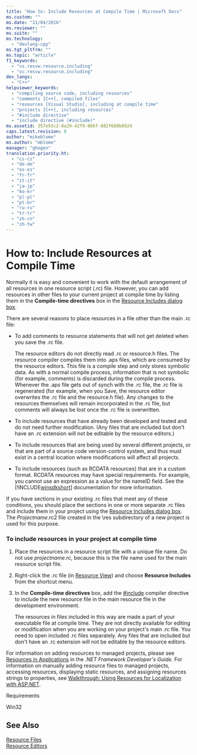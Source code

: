```yaml
---
title: "How to: Include Resources at Compile Time | Microsoft Docs"
ms.custom: ""
ms.date: "11/04/2016"
ms.reviewer: ""
ms.suite: ""
ms.technology: 
  - "devlang-cpp"
ms.tgt_pltfrm: ""
ms.topic: "article"
f1_keywords: 
  - "vs.resvw.resource.including"
  - "vc.resvw.resource.including"
dev_langs: 
  - "C++"
helpviewer_keywords: 
  - "compiling source code, including resources"
  - "comments [C++], compiled files"
  - "resources [Visual Studio], including at compile time"
  - "projects [C++], including resources"
  - "#include directive"
  - "include directive (#include)"
ms.assetid: 357e93c2-0a29-42f9-806f-882f688b8924
caps.latest.revision: 8
author: "mikeblome"
ms.author: "mblome"
manager: "ghogen"
translation.priority.ht: 
  - "cs-cz"
  - "de-de"
  - "es-es"
  - "fr-fr"
  - "it-it"
  - "ja-jp"
  - "ko-kr"
  - "pl-pl"
  - "pt-br"
  - "ru-ru"
  - "tr-tr"
  - "zh-cn"
  - "zh-tw"
---
```

# How to: Include Resources at Compile Time
Normally it is easy and convenient to work with the default arrangement of all resources in one resource script (.rc) file. However, you can add resources in other files to your current project at compile time by listing them in the **Compile-time directives** box in the [Resource Includes dialog box](../windows/resource-includes-dialog-box.md).  
  
 There are several reasons to place resources in a file other than the main .rc file:  
  
-   To add comments to resource statements that will not get deleted when you save the .rc file.  
  
     The resource editors do not directly read .rc or resource.h files. The resource compiler compiles them into .aps files, which are consumed by the resource editors. This file is a compile step and only stores symbolic data. As with a normal compile process, information that is not symbolic (for example, comments) is discarded during the compile process. Whenever the .aps file gets out of synch with the .rc file, the .rc file is regenerated (for example, when you Save, the resource editor overwrites the .rc file and the resource.h file). Any changes to the resources themselves will remain incorporated in the .rc file, but comments will always be lost once the .rc file is overwritten.  
  
-   To include resources that have already been developed and tested and do not need further modification. (Any files that are included but don't have an .rc extension will not be editable by the resource editors.)  
  
-   To include resources that are being used by several different projects, or that are part of a source code version-control system, and thus must exist in a central location where modifications will affect all projects.  
  
-   To include resources (such as RCDATA resources) that are in a custom format. RCDATA resources may have special requirements. For example, you cannot use an expression as a value for the nameID field. See the [!INCLUDE[winsdkshort](../atl-mfc-shared/reference/includes/winsdkshort_md.md)] documentation for more information.  
  
 If you have sections in your existing .rc files that meet any of these conditions, you should place the sections in one or more separate .rc files and include them in your project using the [Resource Includes dialog box](../windows/resource-includes-dialog-box.md). The *Projectname*.rc2 file created in the \res subdirectory of a new project is used for this purpose.  
  
### To include resources in your project at compile time  
  
1.  Place the resources in a resource script file with a unique file name. Do not use *projectname*.rc, because this is the file name used for the main resource script file.  
  
2.  Right-click the .rc file (in [Resource View](../windows/resource-view-window.md)) and choose **Resource Includes** from the shortcut menu.  
  
3.  In the **Compile-time directives** box, add the [#include](../preprocessor/hash-include-directive-c-cpp.md) compiler directive to include the new resource file in the main resource file in the development environment.  
  
     The resources in files included in this way are made a part of your executable file at compile time. They are not directly available for editing or modification when you are working on your project's main .rc file. You need to open included .rc files separately. Any files that are included but don't have an .rc extension will not be editable by the resource editors.  
  
 For information on adding resources to managed projects, please see [Resources in Applications](http://msdn.microsoft.com/Library/8ad495d4-2941-40cf-bf64-e82e85825890) in the *.NET Framework Developer's Guide.* For information on manually adding resource files to managed projects, accessing resources, displaying static resources, and assigning resources strings to properties, see [Walkthrough: Using Resources for Localization with ASP.NET](http://msdn.microsoft.com/Library/bb4e5b44-e2b0-48ab-bbe9-609fb33900b6).  
  
 Requirements  
  
 Win32  
  
## See Also  
 [Resource Files](../mfc/resource-files-visual-studio.md)   
 [Resource Editors](../mfc/resource-editors.md)